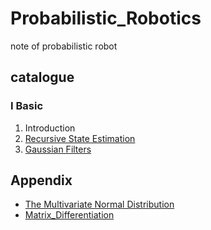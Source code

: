 # Probabilistic_Robotics
note of probabilistic robot

## catalogue

### Ⅰ Basic

1. Introduction
2. [Recursive State Estimation](./note/ch2_Recursive_State_Estimation.md)
2. [Gaussian Filters](./note/ch3_Gaussian_Filters.md)





## Appendix

- [The Multivariate Normal Distribution](./note/ref/The_Multivariate_Normal_Distribution.pdf)
- [Matrix_Differentiation](./note/Matrix_Differentiation.md)
